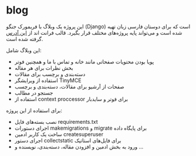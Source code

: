 # blog
<p>
این پروژه یک وبلاگ با فریمورک جنگو (Django) است که برای دوستان فارسی زبان تهیه شده است و می‌تواند پایه پروژه‌های مختلف قرار بگیرد. قالب فرانت اند از
    <a href="https://bootstrapious.com/p/bootstrap-blog">این آدرس</a>
    گرفته شده است.
</p>
<p>
این وبلاگ شامل:
    <ul>
        <li>
            پویا بودن محتویات صفحاتی مانند خانه و تماس با ما و همچنین فوتر
        </li>
        <li>
            بخش نظرات برای هر مقاله
        </li>
        <li>
            دسته‌بندی و برچسب برای مقالات
        </li>
        <li>
            استفاده از ویرایشگر TinyMCE
        </li>
        <li>
            صفحات از آرشیو برای مقالات، دسته‌بندی و برچسب
        </li>
        <li>
            جستجو در مطالب
        </li>
        <li>
            استفاده از context proccessor برای فوتر و سایدبار
        </li>
    </ul>
</p>
<p>
برای استفاده از این پروژه:
    <ul>
        <li>
            نصب بسته‌های فایل requirements.txt
        </li>
        <li>
            اجرای دستورات makemigrations و migrate برای پایگاه داده
        </li>
        <li>
            ساخت یک کاربر ادمین createsuperuser
        </li>
        <li>
            اجرای دستور collectstatic برای فایل‌های استاتیک
        </li>
        <li>
           ورود به بخش ادمین و افزودن مقاله، دسته‌بندی، نویسنده و ...
        </li>
    </ul>
</p>
